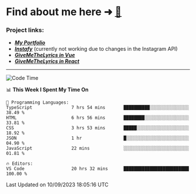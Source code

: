 # Find about me here ➜ [🧑](https://pauabella.dev)

### Project links:
- ***[My Portfolio](https://pauabella.dev)***
- ***[Instafy](https://instafy.me)*** (currently not working due to changes in the Instagram API)
- ***[GiveMeTheLyrics in Vue](https://lyrics.pauabella.dev)***
- ***[GiveMeTheLyrics in React](https://pauabella.dev/GiveMeTheLyrics)***

---
<!--START_SECTION:waka-->
![Code Time](http://img.shields.io/badge/Code%20Time-2%2C429%20hrs%2047%20mins-blue)

📊 **This Week I Spent My Time On** 

```text
💬 Programming Languages: 
TypeScript               7 hrs 54 mins       ██████████░░░░░░░░░░░░░░░   38.49 % 
HTML                     6 hrs 56 mins       ████████░░░░░░░░░░░░░░░░░   33.81 % 
CSS                      3 hrs 53 mins       █████░░░░░░░░░░░░░░░░░░░░   18.92 % 
JSON                     1 hr                █░░░░░░░░░░░░░░░░░░░░░░░░   04.90 % 
JavaScript               22 mins             ░░░░░░░░░░░░░░░░░░░░░░░░░   01.81 % 

🔥 Editors: 
VS Code                  20 hrs 32 mins      █████████████████████████   100.00 % 
```


 Last Updated on 10/09/2023 18:05:16 UTC
<!--END_SECTION:waka-->
